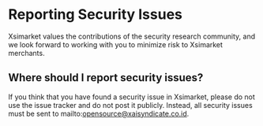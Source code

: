 # Reporting Security Issues

Xsimarket values the contributions of the security research community, and we look forward to working with you to minimize risk to Xsimarket merchants.

## Where should I report security issues?

If you think that you have found a security issue in Xsimarket, please do not use the issue tracker and do not post it publicly. Instead, all security issues must be sent to mailto:opensource@xaisyndicate.co.id.
